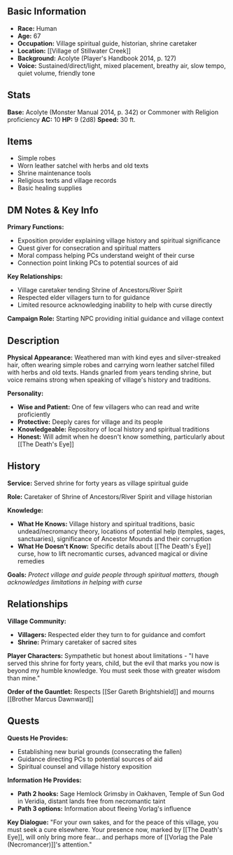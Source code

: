 
## Basic Information
- **Race:** Human
- **Age:** 67
- **Occupation:** Village spiritual guide, historian, shrine caretaker
- **Location:** [[Village of Stillwater Creek]]
- **Background:** Acolyte (Player's Handbook 2014, p. 127)
- **Voice:** Sustained/direct/light, mixed placement, breathy air, slow tempo, quiet volume, friendly tone


## Stats
**Base:** Acolyte (Monster Manual 2014, p. 342) or Commoner with Religion proficiency
**AC:** 10
**HP:** 9 (2d8)
**Speed:** 30 ft.

## Items
- Simple robes
- Worn leather satchel with herbs and old texts
- Shrine maintenance tools
- Religious texts and village records
- Basic healing supplies
## DM Notes & Key Info
**Primary Functions:**
- Exposition provider explaining village history and spiritual significance
- Quest giver for consecration and spiritual matters
- Moral compass helping PCs understand weight of their curse
- Connection point linking PCs to potential sources of aid

**Key Relationships:**
- Village caretaker tending Shrine of Ancestors/River Spirit
- Respected elder villagers turn to for guidance
- Limited resource acknowledging inability to help with curse directly

**Campaign Role:** Starting NPC providing initial guidance and village context

## Description
**Physical Appearance:**
Weathered man with kind eyes and silver-streaked hair, often wearing simple robes and carrying worn leather satchel filled with herbs and old texts. Hands gnarled from years tending shrine, but voice remains strong when speaking of village's history and traditions.

**Personality:**
- **Wise and Patient:** One of few villagers who can read and write proficiently
- **Protective:** Deeply cares for village and its people
- **Knowledgeable:** Repository of local history and spiritual traditions
- **Honest:** Will admit when he doesn't know something, particularly about [[The Death's Eye]]

## History
**Service:** Served shrine for forty years as village spiritual guide

**Role:** Caretaker of Shrine of Ancestors/River Spirit and village historian

**Knowledge:**
- **What He Knows:** Village history and spiritual traditions, basic undead/necromancy theory, locations of potential help (temples, sages, sanctuaries), significance of Ancestor Mounds and their corruption
- **What He Doesn't Know:** Specific details about [[The Death's Eye]] curse, how to lift necromantic curses, advanced magical or divine remedies

**Goals:** *Protect village and guide people through spiritual matters, though acknowledges limitations in helping with curse*

## Relationships
**Village Community:**
- **Villagers:** Respected elder they turn to for guidance and comfort
- **Shrine:** Primary caretaker of sacred sites

**Player Characters:** Sympathetic but honest about limitations - "I have served this shrine for forty years, child, but the evil that marks you now is beyond my humble knowledge. You must seek those with greater wisdom than mine."

**Order of the Gauntlet:** Respects [[Ser Gareth Brightshield]] and mourns [[Brother Marcus Dawnward]]

## Quests
**Quests He Provides:**
- Establishing new burial grounds (consecrating the fallen)
- Guidance directing PCs to potential sources of aid
- Spiritual counsel and village history exposition

**Information He Provides:**
- **Path 2 hooks:** Sage Hemlock Grimsby in Oakhaven, Temple of Sun God in Veridia, distant lands free from necromantic taint
- **Path 3 options:** Information about fleeing Vorlag's influence

**Key Dialogue:** "For your own sakes, and for the peace of this village, you must seek a cure elsewhere. Your presence now, marked by [[The Death's Eye]], will only bring more fear... and perhaps more of [[Vorlag the Pale (Necromancer)]]'s attention."
